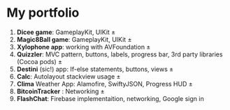 # My portfolio

1. __Dicee game__: GameplayKit, UIKit
±
2. __Magic8Ball game__: GameplayKit, UIKit
±
3. __Xylophone app__: working with AVFoundation
±
4. __Quizzler__: MVC pattern, buttons, labels, progress bar, 3rd party libraries (Cocoa pods)
±
5. __Destini__ (sic!) app: If-else statements, buttons, views
±
6. __Calc__: Autolayout stackview usage
±
7. __Clima__ Weather App: Alamofire, SwiftyJSON, Progress HUD
±
8. __BitcoinTracker__ : Networking
±
9. __FlashChat__: Firebase implementaition, networking, Google sign in
